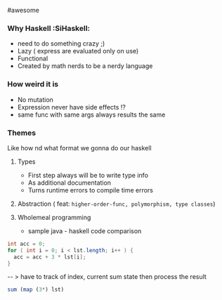 #awesome 

### Why Haskell :SiHaskell:
- need to do something crazy ;)
- Lazy ( express are evaluated only on use)
- Functional
- Created by math nerds to be a nerdy language


### How weird it is
- No mutation
- Expression never have side effects ⁉
- same func with same args always results the same 


### Themes

Like how nd what format we gonna do our haskell
1. Types
	- First step always will be to write type info
	- As additional documentation
	- Turns runtime errors to compile time errors

2. Abstraction ( feat: `higher-order-func, polymorphism, type classes`)
3. Wholemeal programming
	- sample java - haskell code comparison
```java
int acc = 0;
for ( int i = 0; i < lst.length; i++ ) {
  acc = acc + 3 * lst[i];
}
```
-- > have to track of index, current sum state then process the result
```haskell
sum (map (3*) lst)
```

